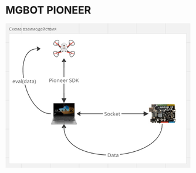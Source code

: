 # MGBOT PIONEER

![схема взаимодействия](https://github.com/shvecov-coder/mgbottopioneer/blob/main/img/shema.png)